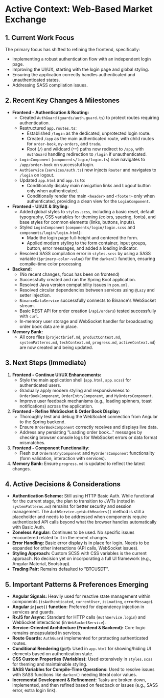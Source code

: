 # Active Context: Web-Based Market Exchange

## 1. Current Work Focus

The primary focus has shifted to refining the frontend, specifically:
- Implementing a robust authentication flow with an independent login page.
- Improving the UI/UX, starting with the login page and global styling.
- Ensuring the application correctly handles authenticated and unauthenticated states.
- Addressing SASS compilation issues.

## 2. Recent Key Changes & Milestones

- **Frontend - Authentication & Routing:**
    -   Created `AuthGuard` (`guards/auth.guard.ts`) to protect routes requiring authentication.
    -   Restructured `app.routes.ts`:
        -   Established `/login` as the dedicated, unprotected login route.
        -   Created `/app` as the main authenticated route, with child routes for `order-book`, `my-orders`, and `trade`.
        -   Root (`/`) and wildcard (`**`) paths now redirect to `/app`, with `AuthGuard` handling redirection to `/login` if unauthenticated.
    -   `LoginComponent` (`components/login/login.ts`) now navigates to `/app/order-book` on successful login.
    -   `AuthService` (`services/auth.ts`) now injects `Router` and navigates to `/login` on logout.
    -   Updated `app.html` and `app.ts` to:
        -   Conditionally display main navigation links and Logout button only when authenticated.
        -   Conditionally render the main `<header>` and `<footer>` only when authenticated, providing a clean view for the `LoginComponent`.
- **Frontend - UI/UX & Styling:**
    -   Added global styles to `styles.scss`, including a basic reset, default typography, CSS variables for theming (colors, spacing, fonts), and base styles for common elements (links, buttons, inputs).
    -   Styled `LoginComponent` (`components/login/login.scss` and `components/login/login.html`):
        -   Made the login page full-height and centered the form.
        -   Applied modern styling to the form container, input groups, button, error messages, and added a loading indicator.
    -   Resolved SASS compilation error in `styles.scss` by using a SASS variable (`$primary-color-value`) for the `darken()` function, ensuring compile-time color processing.
- **Backend:**
    -   (No recent changes, focus has been on frontend)
    -   Successfully created and ran the Spring Boot application.
    -   Resolved Java version compatibility issues in `pom.xml`.
    -   Resolved circular dependencies between services using `@Lazy` and setter injection.
    -   `BinanceDataService` successfully connects to Binance's WebSocket stream.
    -   Basic REST API for order creation (`/api/orders`) tested successfully with `curl`.
    -   In-memory user storage and WebSocket handler for broadcasting order book data are in place.
- **Memory Bank:**
    -   All core files (`projectbrief.md`, `productContext.md`, `systemPatterns.md`, `techContext.md`, `progress.md`, `activeContext.md`) are now created and being updated.

## 3. Next Steps (Immediate)

1.  **Frontend - Continue UI/UX Enhancements:**
    -   Style the main application shell (`app.html`, `app.scss`) for authenticated users.
    -   Gradually apply modern styling and responsiveness to `OrderBookComponent`, `OrderEntryComponent`, and `MyOrdersComponent`.
    -   Improve user feedback mechanisms (e.g., loading spinners, toast notifications) across the application.
2.  **Frontend - Refine WebSocket & Order Book Display:**
    -   Thoroughly test and debug the WebSocket connection from Angular to the Spring backend.
    -   Ensure `OrderBookComponent` correctly receives and displays live data.
    -   Address any persisting "Loading order book..." messages by checking browser console logs for WebSocket errors or data format mismatches.
3.  **Frontend - Component Functionality:**
    -   Flesh out `OrderEntryComponent` and `MyOrdersComponent` functionality (form validation, interaction with services).
4.  **Memory Bank:** Ensure `progress.md` is updated to reflect the latest changes.

## 4. Active Decisions & Considerations

-   **Authentication Scheme:** Still using HTTP Basic Auth. While functional for the current stage, the plan to transition to JWTs (noted in `systemPatterns.md`) remains for better security and session management. The `AuthService.getAuthHeaders()` method is still a placeholder and needs to be addressed when components require authenticated API calls beyond what the browser handles automatically with Basic Auth.
-   **Zoneless Angular:** Continues to be used. No specific issues encountered related to it in the recent changes.
-   **Error Handling:** Basic error display is in place for login. Needs to be expanded for other interactions (API calls, WebSocket issues).
-   **Styling Approach:** Custom SCSS with CSS variables is the current approach. No decision yet on incorporating a full UI framework (e.g., Angular Material, Bootstrap).
-   **Trading Pair:** Remains defaulted to "BTCUSDT".

## 5. Important Patterns & Preferences Emerging

-   **Angular Signals:** Heavily used for reactive state management within components (`isAuthenticated`, `currentUser`, `isLoading`, `errorMessage`).
-   **Angular `inject()` function:** Preferred for dependency injection in services and guards.
-   **RxJS for Async:** Standard for HTTP calls (`AuthService.login`) and WebSocket interactions (in `WebSocketService`).
-   **Service-Oriented Architecture (Frontend & Backend):** Core logic remains encapsulated in services.
-   **Route Guards:** `AuthGuard` implemented for protecting authenticated routes.
-   **Conditional Rendering (`@if`):** Used in `app.html` for showing/hiding UI elements based on authentication state.
-   **CSS Custom Properties (Variables):** Used extensively in `styles.scss` for theming and maintainable styling.
-   **SASS Variables for Compile-Time Operations:** Used to resolve issues with SASS functions like `darken()` needing literal color values.
-   **Incremental Development & Refinement:** Tasks are broken down, implemented, and then refined based on feedback or issues (e.g., SASS error, extra login link).
